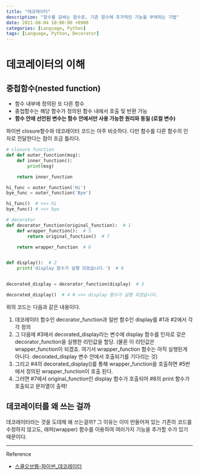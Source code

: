 ```yaml
---
title: "데코레이터"
description: "함수를 감싸는 함수로, 기존 함수에 추가적인 기능을 부여하는 기법"
date: 2021-08-04 10:00:00 +0900
categories: [Language, Python]
tags: [Language, Python, Decorator]
---
```


# 데코레이터의 이해
## 중첩함수(nested function)
- 함수 내부에 정의된 또 다른 함수
- 중첩함수는 해당 함수가 정의된 함수 내에서 호출 및 반환 가능
- **함수 안에 선언된 변수는 함수 안에서만 사용 가능한 원리와 동일 (로컬 변수)**


파이썬 closure함수와 데코레이터 코드는 아주 비슷하다. 다만 함수를 다른 함수의 인자로 전달한다는 점이 조금 틀리다.

```python
# closure function
def def outer_function(msg):
    def inner_function():
        print(msg)

    return inner_function

hi_func = outer_function('Hi')
bye_func = outer_function('Bye')

hi_func()  # >>> hi
bye_func() # >>> bye
```
```python
# decorator
def decorator_function(original_function):  # 1
    def wrapper_function():  # 5
        return original_function()  # 7

    return wrapper_function  # 6


def display():  # 2
    print('display 함수가 실행 되었습니다.')  # 8


decorated_display = decorator_function(display)  # 3

decorated_display()  # 4 # >>> display 함수가 실행 되었습니다.
```
위의 코드는 다음과 같은 내용이다.

1. 데코레이터 함수인 decorator_function과 일반 함수인 display를 #1과 #2에서 각각 정의
2. 그 다음에 #3에서 decorated_display라는 변수에 display 함수를 인자로 갖은 decorator_function을 실행한 리턴값을 할당. (물론 이 리턴값은 wrapper_function이 되겠죠. 여기서 wrapper_function 함수는 아직 실행된게 아니다. decorated_display 변수 안에서 호출되기를 기다리는 것)
3. 그리고 #4의 decorated_display()를 통해 wrapper_function을 호출하면 #5번에서 정의된  wrapper_function이 호출 된다.
4. 그러면 #7에서 original_function인 display 함수가 호출되어 #8의 print 함수가 호출되고 문자열이 출력!

## 데코레이터를 왜 쓰는 걸까

데코레이터라는 것을 도데체 왜 쓰는걸까? 그 이유는 이미 만들어져 있는 기존의 코드를 수정하지 않고도, 래퍼(wrapper) 함수를 이용하여 여러가지 기능을 추가할 수가 있기 때문이다. 

---
Reference
- [스쿨오브웹-파이썬_데코레이터](https://schoolofweb.net/blog/posts/%ed%8c%8c%ec%9d%b4%ec%8d%ac-%eb%8d%b0%ec%bd%94%eb%a0%88%ec%9d%b4%ed%84%b0-decorator/)
